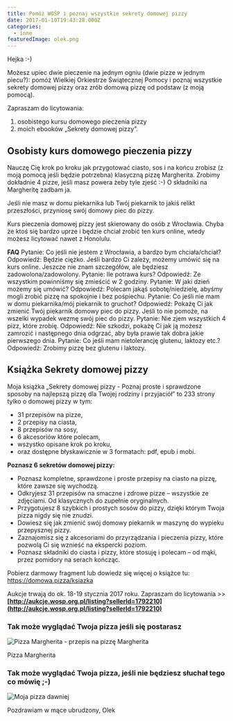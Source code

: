 ```yaml
---
title: Pomóż WOŚP i poznaj wszystkie sekrety domowej pizzy
date: 2017-01-10T19:43:28.000Z
categories: 
  - inne
featuredImage: olek.png
---
```


Hejka :-)

Możesz upiec dwie pieczenie na jednym ogniu (dwie pizze w jednym piecu?): pomóż Wielkiej Orkiestrze Świątecznej Pomocy i poznaj wszystkie sekrety domowej pizzy oraz zrób domową pizzę od podstaw (z moją pomocą).

Zapraszam do licytowania:

1. osobistego kursu domowego pieczenia pizzy
2. moich ebooków „Sekrety domowej pizzy”.

## Osobisty kurs domowego pieczenia pizzy

Nauczę Cię krok po kroku jak przygotować ciasto, sos i na końcu zrobisz (z moją pomocą jeśli będzie potrzebna) klasyczną pizzę Margherita. Zrobimy dokładnie 4 pizze, jeśli masz powera żeby tyle zjeść :-) O składniki na Margheritę zadbam ja.

Jeśli nie masz w domu piekarnika lub Twój piekarnik to jakiś relikt przeszłości, przyniosę swój domowy piec do pizzy.

Kurs pieczenia domowej pizzy jest skierowany do osób z Wrocławia. Chyba że ktoś się bardzo uprze i będzie chciał zrobić ten kurs online, wtedy możesz licytować nawet z Honolulu.

**FAQ** Pytanie: Co jeśli nie jestem z Wrocławia, a bardzo bym chciała/chciał? Odpowiedź: Będzie ciężko. Jeśli bardzo Ci zależy, możemy umówić się na kurs online. Jeszcze nie znam szczegółów, ale będziesz zadowolona/zadowolony. Pytanie: Ile potrawa kurs? Odpowiedź: Ze wszystkim powinniśmy się zmieścić w 2 godziny. Pytanie: W jaki dzień możemy się umówić? Odpowiedź: Polecam jakąś sobotę/niedzielę, abyśmy mogli zrobić pizzę na spokojnie i bez pośpiechu. Pytanie: Co jeśli nie mam w domu piekarnika/mój piekarnik to gruchot? Odpowiedź: Pokażę Ci jak zmienić Twój piekarnik domowy piec do pizzy. Jeśli to nie pomoże, na wszelki wypadek wezmę swój piec do pizzy. Pytanie: Nie zjem wszystkich 4 pizz, które zrobię. Odpowiedź: Nie szkodzi, pokażę Ci jak ją możesz zamrozić i następnego dnia odgrzać, aby była prawie tak dobra jakie pierwszego dnia. Pytanie: Co jeśli mam nietolerancję glutenu, laktozy etc.? Odpowiedź: Zrobimy pizzę bez glutenu i laktozy.

## Książka Sekrety domowej pizzy

Moja książka „Sekrety domowej pizzy - Poznaj proste i sprawdzone sposoby na najlepszą pizzę dla Twojej rodziny i przyjaciół” to 233 strony tylko o domowej pizzy w tym:

- 31 przepisów na pizze,
- 2 przepisy na ciasta,
- 8 przepisów na sosy,
- 6 akcesoriów które polecam,
- wszystko opisane krok po kroku,
- oraz dostępne błyskawicznie w 3 formatach: pdf, epub i mobi.

**Poznasz 6 sekretów domowej pizzy:**

- Poznasz kompletne, sprawdzone i proste przepisy na ciasto na pizzę, które zawsze się wychodzą.
- Odkryjesz 31 przepisów na smaczne i zdrowe pizze – wszystkie ze zdjęciami. Od klasycznych do zupełnie oryginalnych.
- Przygotujesz 8 szybkich i prostych sosów do pizzy, dzięki którym Twoja pizza nigdy się nie znudzi.
- Dowiesz się jak zmienić swój domowy piekarnik w maszynę do wypieku przepysznej pizzy.
- Zaznajomisz się z akcesoriami do przyrządzania i pieczenia pizzy, które pozwolą Ci się wznieść na ekspercki poziom.
- Poznasz składniki do ciasta i pizzy, które stosuję i polecam – od mąki, przez pomidory na serach kończąc.

Pobierz darmowy fragment lub dowiedz się więcej o książce tu: <a href="/ksiazka">https://domowa.pizza/ksiazka</a>

Aukcje trwają do ok. 18-19 stycznia 2017 roku. Zapraszam do licytowania >> **[http://aukcje.wosp.org.pl/listing?sellerId=1792210](http://aukcje.wosp.org.pl/listing?sellerId=1792210)**

### Tak może wyglądać Twoja pizza jeśli się postarasz

![Pizza Margherita - przepis na pizzę Margherita](pizza-margherita-300x201.jpg)

Pizza Margherita

### Tak może wyglądać Twoja pizza, jeśli nie będziesz słuchał tego co mówię ;-)

![Moja pizza dawniej](dawno-dawno-temu-300x225.jpg)

Pozdrawiam w mące ubrudzony, Olek
